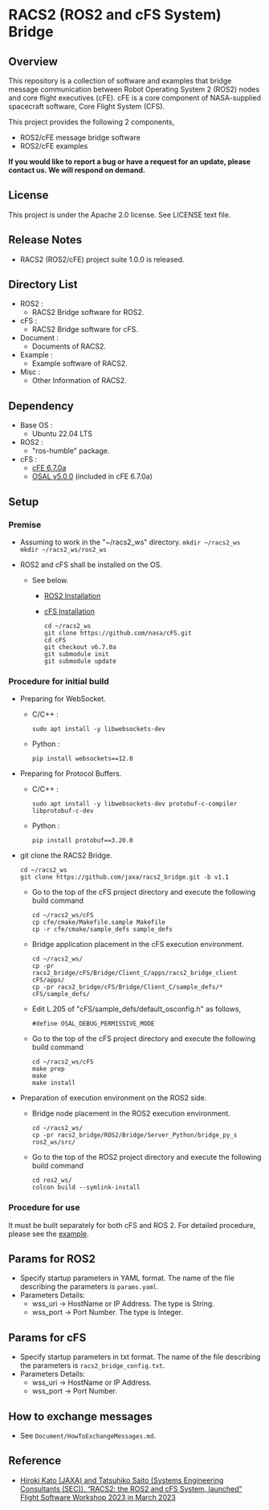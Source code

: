 # RACS2 (ROS2 and cFS System) Bridge

## Overview

This repository is a collection of software and examples that bridge message communication between Robot Operating System 2 (ROS2) nodes and core flight executives (cFE).  cFE is a core component of NASA-supplied spacecraft software, Core Flight System (CFS).

This project provides the following 2 components,

- ROS2/cFE message bridge software
- ROS2/cFE examples

**If you would like to report a bug or have a request for an update, please contact us. We will respond on demand.**

## License

This project is under the Apache 2.0 license. See LICENSE text file.

## Release Notes

- RACS2 (ROS2/cFE) project suite 1.0.0 is released.

## Directory List

- ROS2 :
  - RACS2 Bridge software for ROS2.
- cFS :
  - RACS2 Bridge software for cFS.
- Document :
  - Documents of RACS2.
- Example :
  - Example software of RACS2.
- Misc :
  - Other Information of RACS2.

## Dependency

- Base OS :
  - Ubuntu 22.04 LTS
- ROS2 :
  - "ros-humble" package.
- cFS :
  - [cFE 6.7.0a](https://github.com/nasa/cFS/releases/tag/v6.7.0a)
  - [OSAL v5.0.0](https://github.com/nasa/osal/releases/tag/v5.0.0) (included in cFE 6.7.0a)


## Setup

### Premise

- Assuming to work in the "~/racs2_ws" directory.
      ```
      mkdir ~/racs2_ws
      mkdir ~/racs2_ws/ros2_ws
      ```

- ROS2 and cFS shall be installed on the OS.
  - See below.
    - [ROS2 Installation](https://docs.ros.org/en/foxy/Installation/Ubuntu-Install-Debians.html)

    - [cFS Installation](https://github.com/nasa/cFS)
      ```
      cd ~/racs2_ws  
      git clone https://github.com/nasa/cFS.git
      cd cFS
      git checkout v6.7.0a
      git submodule init
      git submodule update
      ```

### Procedure for initial build 

- Preparing for WebSocket.
  - C/C++ :
    ```
    sudo apt install -y libwebsockets-dev
    ```
  - Python :
    ```
    pip install websockets==12.0
    ```

- Preparing for Protocol Buffers.
  - C/C++ :
    ```
    sudo apt install -y libwebsockets-dev protobuf-c-compiler libprotobuf-c-dev
    ```
  - Python :
    ```
    pip install protobuf==3.20.0 
    ```

- git clone the RACS2 Bridge.
  ```
  cd ~/racs2_ws
  git clone https://github.com/jaxa/racs2_bridge.git -b v1.1
  ```

  - Go to the top of the cFS project directory and execute the following build command
    ```
    cd ~/racs2_ws/cFS
    cp cfe/cmake/Makefile.sample Makefile
    cp -r cfe/cmake/sample_defs sample_defs
    ```

  - Bridge application placement in the cFS execution environment.
    ```
    cd ~/racs2_ws/
    cp -pr racs2_bridge/cFS/Bridge/Client_C/apps/racs2_bridge_client cFS/apps/
    cp -pr racs2_bridge/cFS/Bridge/Client_C/sample_defs/* cFS/sample_defs/
    ```

  - Edit L.205 of "cFS/sample_defs/default_osconfig.h" as follows,
    ```
    #define OSAL_DEBUG_PERMISSIVE_MODE
    ```

  - Go to the top of the cFS project directory and execute the following build command
    ```
    cd ~/racs2_ws/cFS
    make prep
    make
    make install
    ```

- Preparation of execution environment on the ROS2 side.
  - Bridge node placement in the ROS2 execution environment.
    ```
    cd ~/racs2_ws/
    cp -pr racs2_bridge/ROS2/Bridge/Server_Python/bridge_py_s ros2_ws/src/
    ```
  - Go to the top of the ROS2 project directory and execute the following build command
    ```
    cd ros2_ws/
    colcon build --symlink-install
    ```

### Procedure for use

It must be built separately for both cFS and ROS 2. For detailed procedure, please see the [example](https://github.com/jaxa/racs2_bridge/tree/main/Example). 

## Params for ROS2

- Specify startup parameters in YAML format. The name of the file describing the parameters is `params.yaml`.
- Parameters Details:
  - wss_uri  -> HostName or IP Address. The type is String.
  - wss_port -> Port Number. The type is Integer.

## Params for cFS

- Specify startup parameters in txt format. The name of the file describing the parameters is `racs2_bridge_config.txt`.
- Parameters Details:
  - wss_uri  -> HostName or IP Address.
  - wss_port -> Port Number.

## How to exchange messages

- See `Document/HowToExchangeMessages.md`.

## Reference

* [Hiroki Kato (JAXA) and Tatsuhiko Saito (Systems Engineering Consultants (SEC)). “RACS2: the ROS2 and cFS System, launched” Flight Software Workshop 2023 in March 2023](https://drive.google.com/file/d/1VBsiUEW6Z8pG8LvbM7lEyZMRMz9w-sjX/view)

